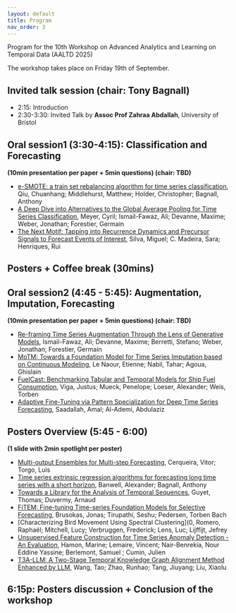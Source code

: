 ```yaml
---
layout: default
title: Program
nav_order: 3
---
```


Program for the 10th Workshop on Advanced Analytics and Learning on Temporal Data (AALTD 2025)

The workshop takes place on Friday 19th of September.

## Invited talk session (chair: Tony Bagnall)
- 2:15: Introduction
- 2:30-3:30: Invited Talk by **Assoc Prof Zahraa Abdallah**, University of Bristol 

## Oral session1 (3:30-4:15): Classification and Forecasting
**(10min presentation per paper + 5min questions) (chair: TBD)**

* [e-SMOTE: a train set rebalancing algorithm for time series classification](), Qiu, Chuanhang; Middlehurst, Matthew; Holder, Christopher; Bagnall, Anthony
* [A Deep Dive into Alternatives to the Global Average Pooling for Time Series Classification](), Meyer, Cyril; Ismail-Fawaz, Ali; Devanne, Maxime; Weber, Jonathan; Forestier, Germain
* [The Next Motif: Tapping into Recurrence Dynamics and Precursor Signals to Forecast Events of Interest](), Silva, Miguel; C. Madeira, Sara; Henriques, Rui

## Posters + Coffee break (30mins)
 
## Oral session2 (4:45 - 5:45): Augmentation, Imputation, Forecasting 
**(10min presentation per paper + 5min questions) (chair: TBD)**

* [Re-framing Time Series Augmentation Through the Lens of Generative Models](), Ismail-Fawaz, Ali; Devanne, Maxime; Berretti, Stefano; Weber, Jonathan; Forestier, Germain
* [MoTM: Towards a Foundation Model for Time Series Imputation based on Continuous Modeling](), Le Naour, Etienne; Nabil, Tahar; Agoua, Ghislain
* [FuelCast: Benchmarking Tabular and Temporal Models for Ship Fuel Consumption](), Viga, Justus; Mueck, Penelope; Loeser, Alexander; Weis, Torben
* [Adaptive Fine-Tuning via Pattern Specialization for Deep Time Series Forecasting](), Saadallah, Amal; Al-Ademi, Abdulaziz

## Posters Overview (5:45 - 6:00)
**(1 slide with 2min spotlight per poster)**

* [Multi-output Ensembles for Multi-step Forecasting](), Cerqueira, Vitor; Torgo, Luis
* [Time series extrinsic regression algorithms for forecasting long time series with a short horizon](), Banwell, Alexander; Bagnall, Anthony
* [Towards a Library for the Analysis of Temporal Sequences](), Guyet, Thomas; Duvermy, Arnaud
* [FiTEM: Fine-tuning Time-series Foundation Models for Selective Forecasting](), Brusokas, Jonas; Tirupathi, Seshu; Pedersen, Torben Bach
* [Characterizing Bird Movement Using Spectral Clustering](0, Romero, Raphaël; Mitchell, Lucy; Verbruggen,  Frederick; Lens, Luc; Lijffijt, Jefrey
* [Unsupervised Feature Construction for Time Series Anomaly Detection - An Evaluation](), Hamon, Marine; Lemaire, Vincent; Nair-Benrekia, Nour Eddine Yassine; Berlemont, Samuel ; Cumin, Julien
* [T3A-LLM: A Two-Stage Temporal Knowledge Graph Alignment Method Enhanced by LLM](), Wang, Tao; Zhao, Runhao; Tang, Jiuyang; Liu, Xiaolu

## 6:15p: Posters discussion + Conclusion of the workshop
